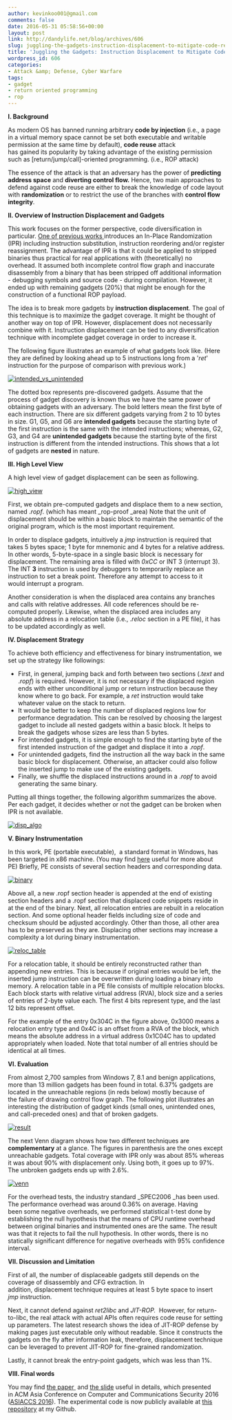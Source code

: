 ```yaml
---
author: kevinkoo001@gmail.com
comments: false
date: 2016-05-31 05:58:56+00:00
layout: post
link: http://dandylife.net/blog/archives/606
slug: juggling-the-gadgets-instruction-displacement-to-mitigate-code-reuse-attack
title: 'Juggling the Gadgets: Instruction Displacement to Mitigate Code Reuse Attack'
wordpress_id: 606
categories:
- Attack &amp; Defense, Cyber Warfare
tags:
- gadget
- return oriented programming
- rop
---
```


**I. Background**

As modern OS has banned running arbitrary **code by injection** (i.e., a page in a virtual memory space cannot be set both executable and writable permission at the same time by default), **code reuse** attack has gained its popularity by taking advantage of the existing permission such as [return/jump/call]-oriented programming. (i.e., ROP attack)

The essence of the attack is that an adversary has the power of **predicting address space** and **diverting control flow.** Hence, two main approaches to defend against code reuse are either to break the knowledge of code layout with **randomization** or to restrict the use of the branches with **control flow integrity**.

**II. Overview of Instruction Displacement and Gadgets**

This work focuses on the former perspective, code diversification in particular. [One of previous works ](http://dandylife.net/blog/archives/477)introduces an In-Place Randomization (IPR) including instruction substitution, instruction reordering and/or register reassignment. The advantage of IPR is that it could be applied to stripped binaries thus practical for real applications with (theoretically) no overhead. It assumed both incomplete control flow graph and inaccurate disassembly from a binary that has been stripped off additional information - debugging symbols and source code - during compilation. However, it ended up with remaining gadgets (20%) that might be enough for the construction of a functional ROP payload.

The idea is to break more gadgets by **instruction displacement**. The goal of this technique is to maximize the gadget coverage. It might be thought of another way on top of IPR. However, displacement does not necessarily combine with it. Instruction displacement can be tied to any diversification technique with incomplete gadget coverage in order to increase it.

The following figure illustrates an example of what gadgets look like. (Here they are defined by looking ahead up to 5 instructions long from a '_ret_' instruction for the purpose of comparison with previous work.) 

[![intended_vs_unintended](http://dandylife.net/blog/wp-content/uploads/2016/05/intended_vs_unintended.png)](http://dandylife.net/blog/archives/606/intended_vs_unintended)

The dotted box represents pre-discovered gadgets. Assume that the process of gadget discovery is known thus we have the same power of obtaining gadgets with an adversary. The bold letters mean the first byte of each instruction. There are six different gadgets varying from 2 to 10 bytes in size. G1, G5, and G6 are **intended gadgets** because the starting byte of the first instruction is the same with the intended instructions; whereas, G2, G3, and G4 are **unintended gadgets** because the starting byte of the first instruction is different from the intended instructions. This shows that a lot of gadgets are **nested** in nature.

**III. High Level View**

A high level view of gadget displacement can be seen as following.

[![high_view](http://dandylife.net/blog/wp-content/uploads/2016/05/high_view.png)](http://dandylife.net/blog/archives/606/high_view)

First, we obtain pre-computed gadgets and displace them to a new section, named ._ropf_. (which has meant _rop-proof _area) Note that the unit of displacement should be within a basic block to maintain the semantic of the original program, which is the most important requirement.

In order to displace gadgets, intuitively a _jmp_ instruction is required that takes 5 bytes space; 1 byte for mnemonic and 4 bytes for a relative address. In other words, 5-byte-space in a single basic block is necessary for displacement. The remaining area is filled with _0xCC_ or INT 3 (interrupt 3). The INT **3** instruction is used by debuggers to temporarily replace an instruction to set a break point. Therefore any attempt to access to it would interrupt a program.

Another consideration is when the displaced area contains any branches and calls with relative addresses. All code references should be re-computed properly. Likewise, when the displaced area includes any absolute address in a relocation table (i.e., ._reloc_ section in a PE file), it has to be updated accordingly as well.

**IV. Displacement Strategy**

To achieve both efficiency and effectiveness for binary instrumentation, we set up the strategy like followings:

  * First, in general, jumping back and forth between two sections (._text_ and ._ropf_) is required. However, it is not necessary if the displaced region ends with either unconditional jump or return instruction because they know where to go back. For example, a _ret_ instruction would take whatever value on the stack to return.
  * It would be better to keep the number of displaced regions low for performance degradation. This can be resolved by choosing the largest gadget to include all nested gadgets within a basic block. It helps to break the gadgets whose sizes are less than 5 bytes.
  * For intended gadgets, it is simple enough to find the starting byte of the first intended instruction of the gadget and displace it into a ._ropf_.
  * For unintended gadgets, find the instruction all the way back in the same basic block for displacement. Otherwise, an attacker could also follow the inserted jump to make use of the existing gadgets.  
  * Finally, we shuffle the displaced instructions around in a ._ropf_ to avoid generating the same binary.

Putting all things together, the following algorithm summarizes the above. Per each gadget, it decides whether or not the gadget can be broken when IPR is not available.

[![disp_algo](http://dandylife.net/blog/wp-content/uploads/2016/05/disp_algo.png)](http://dandylife.net/blog/archives/606/disp_algo)

**V. Binary Instrumentation**

In this work, PE (portable executable),  a standard format in Windows, has been targeted in x86 machine. (You may find [here](http://dandylife.net/blog/archives/388) useful for more about PE) Briefly, PE consists of several section headers and corresponding data.

[![binary](http://dandylife.net/blog/wp-content/uploads/2016/05/binary.png)](http://dandylife.net/blog/archives/606/binary)

Above all, a new .ropf section header is appended at the end of existing section headers and a .ropf section that displaced code snippets reside in at the end of the binary. Next, all relocation entries are rebuilt in a relocation section. And some optional header fields including size of code and checksum should be adjusted accordingly. Other than those, all other area has to be preserved as they are. Displacing other sections may increase a complexity a lot during binary instrumentation.

[![reloc_table](http://dandylife.net/blog/wp-content/uploads/2016/05/reloc_table.png)](http://dandylife.net/blog/archives/606/reloc_table)

For a relocation table, it should be entirely reconstructed rather than appending new entries. This is because if original entries would be left, the inserted jump instruction can be overwritten during loading a binary into memory. A relocation table in a PE file consists of multiple relocation blocks. Each block starts with relative virtual address (RVA), block size and a series of entries of 2-byte value each. The first 4 bits represent type, and the last 12 bits represent offset.

For the example of the entry 0x304C in the figure above, 0x3000 means a relocation entry type and 0x4C is an offset from a RVA of the block, which means the absolute address in a virtual address 0x1C04C has to updated appropriately when loaded. Note that total number of all entries should be identical at all times.

**VI. Evaluation**

From almost 2,700 samples from Windows 7, 8.1 and benign applications, more than 13 million gadgets has been found in total. 6.37% gadgets are located in the unreachable regions (in reds below) mostly because of the failure of drawing control flow graph. The following plot illustrates an interesting the distribution of gadget kinds (small ones, unintended ones, and call-preceded ones) and that of broken gadgets. 

[![result](http://dandylife.net/blog/wp-content/uploads/2016/05/result.png)](http://dandylife.net/blog/archives/606/result)

The next Venn diagram shows how two different techniques are **complementary** at a glance. The figures in parenthesis are the ones except unreachable gadgets. Total coverage with IPR only was about 85% whereas it was about 90% with displacement only. Using both, it goes up to 97%. The unbroken gadgets ends up with 2.6%.

[![venn](http://dandylife.net/blog/wp-content/uploads/2016/05/venn.png)](http://dandylife.net/blog/archives/606/venn)

For the overhead tests, the industry standard _SPEC2006 _has been used. The performance overhead was around 0.36% on average. Having been some negative overheads, we performed statistical t-test done by establishing the null hypothesis that the means of CPU runtime overhead between original binaries and instrumented ones are the same. The result was that it rejects to fail the null hypothesis. In other words, there is no statically significant difference for negative overheads with 95% confidence interval.

**VII. Discussion and Limitation**

First of all, the number of displaceable gadgets still depends on the coverage of disassembly and CFG extraction. In addition, displacement technique requires at least 5 byte space to insert _jmp_ instruction.

Next, it cannot defend against _ret2libc_ and _JIT-ROP._  However, for return-to-libc, the real attack with actual APIs often requires code reuse for setting up parameters. The latest research shows the idea of JIT-ROP defense by making pages just executable only without readable. Since it constructs the gadgets on the fly after information leak, therefore, displacement technique can be leveraged to prevent JIT-ROP for fine-grained randomization.

Lastly, it cannot break the entry-point gadgets, which was less than 1%. 

**VIII. Final words**

You may find [the paper ](http://dandylife.net/blog/wp-content/uploads/2016/05/displacement.asiaccs16.pdf) and [the slide](http://dandylife.net/blog/wp-content/uploads/2016/05/Juggling-the-Gadgets.pdf) useful in details, which presented in ACM Asia Conference on Computer and Communications Security 2016 ([ASIACCS 2016](http://meeting.xidian.edu.cn/conference/AsiaCCS2016/program.html)). The experimental code is now publicly available at [this repository](https://github.com/kevinkoo001/ropf) at my Github. 
